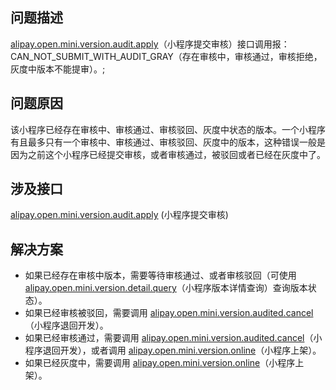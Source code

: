
## 问题描述
[alipay.open.mini.version.audit.apply](https://opendocs.alipay.com/isv/03kqzm)（小程序提交审核）接口调用报：CAN_NOT_SUBMIT_WITH_AUDIT_GRAY（存在审核中，审核通过，审核拒绝，灰度中版本不能提审）。;

## 问题原因
该小程序已经存在审核中、审核通过、审核驳回、灰度中状态的版本。一个小程序有且最多只有一个审核中、审核通过、审核驳回、灰度中的版本，这种错误一般是因为之前这个小程序已经提交审核，或者审核通过，被驳回或者已经在灰度中了。

## 涉及接口
[alipay.open.mini.version.audit.apply](https://opendocs.alipay.com/mini/03l9bq) (小程序提交审核)

## 解决方案

- 如果已经存在审核中版本，需要等待审核通过、或者审核驳回（可使用 [alipay.open.mini.version.detail.query](https://opendocs.alipay.com/isv/03kqzm)（小程序版本详情查询）查询版本状态）。
- 如果已经审核被驳回，需要调用 [alipay.open.mini.version.audited.cancel](https://opendocs.alipay.com/mini/03l3eu)（小程序退回开发）。
- 如果已经审核通过，需要调用 [alipay.open.mini.version.audited.cancel](https://opendocs.alipay.com/mini/03l3eu)（小程序退回开发），或者调用 [alipay.open.mini.version.online](https://opendocs.alipay.com/mini/03l21p)（小程序上架）。
- 如果已经灰度中，需要调用 [alipay.open.mini.version.online](https://opendocs.alipay.com/mini/03l21p)（小程序上架）。
